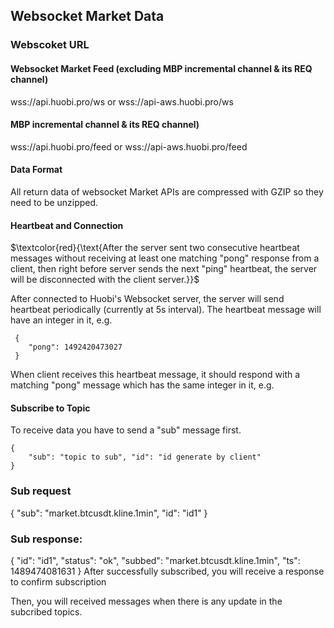 ## Websocket Market Data

### Webscoket URL

#### Websocket Market Feed (excluding MBP incremental channel & its REQ channel)

wss://api.huobi.pro/ws or wss://api-aws.huobi.pro/ws

#### MBP incremental channel & its REQ channel)

wss://api.huobi.pro/feed or wss://api-aws.huobi.pro/feed

#### Data Format

All return data of websocket Market APIs are compressed with GZIP so they need to be unzipped.

#### Heartbeat and Connection


$`\textcolor{red}{\text{After the server sent two consecutive heartbeat messages without receiving at least one matching "pong" response from a client, then right before server sends the next "ping" heartbeat, the server will be disconnected with the client server.}}`$ 




After connected to Huobi's Websocket server, the server will send heartbeat periodically (currently at 5s interval). The heartbeat message will have an integer in it, e.g.

```
 {
    "pong": 1492420473027
 } 
```

When client receives this heartbeat message, it should respond with a matching "pong" message which has the same integer in it, e.g.

#### Subscribe to Topic

To receive data you have to send a "sub" message first.

```
{ 
    "sub": "topic to sub", "id": "id generate by client" 
}
```

### Sub request

{
  "sub": "market.btcusdt.kline.1min",
  "id": "id1"
}

### Sub response:

{
  "id": "id1",
  "status": "ok",
  "subbed": "market.btcusdt.kline.1min",
  "ts": 1489474081631
}
After successfully subscribed, you will receive a response to confirm subscription

Then, you will received messages when there is any update in the subcribed topics.